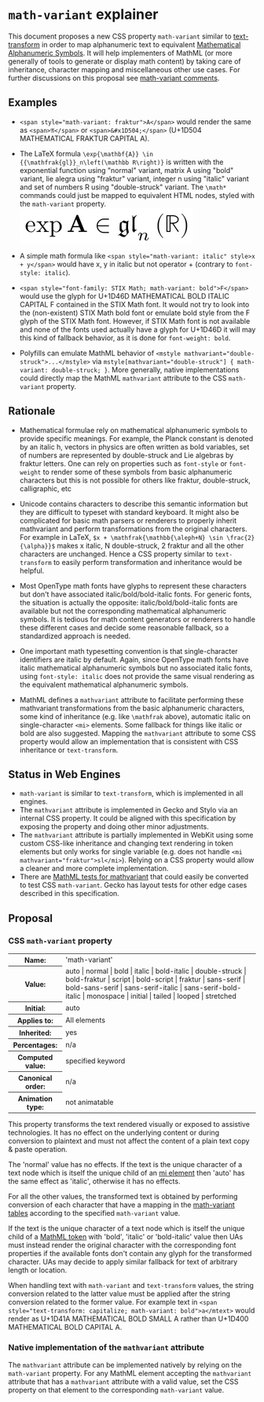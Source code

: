 # `math-variant` explainer

This document proposes a new CSS property `math-variant` similar to
[text-transform](https://drafts.csswg.org/css-text-3/#text-transform)
in order to map alphanumeric text to equivalent
[Mathematical Alphanumeric Symbols](https://en.wikipedia.org/wiki/Mathematical_Alphanumeric_Symbols). It will help implementers of MathML (or more generally of
tools to generate or display math content) by taking care of inheritance,
character mapping and miscellaneous other use cases. For further discussions
on this proposal see [math-variant comments](math-variant-comments.md).

## Examples

* `<span style="math-variant: fraktur">A</span>` would render the same as
  `<span>𝔄</span>` or `<span>&#x1D504;</span>`
  (U+1D504 MATHEMATICAL FRAKTUR CAPITAL A).

* The LaTeX formula
  `\exp{\mathbf{A}} \in {{\mathfrak{gl}}_n\left(\mathbb R\right)}`
  is written with the exponential function using "normal" variant,
  matrix A using "bold" variant, lie alegra using "fraktur" variant,
  integer n using "italic" variant and set of numbers R using "double-struck"
  variant. The `\math*` commands could just be mapped to
  equivalent HTML nodes, styled with the `math-variant` property.
  ![\exp{\mathbf{A}} \in {{\mathfrak{gl}}_n\left(\mathbb R\right)}](/math-variant-latex-example.png)

* A simple math formula like
  `<span style="math-variant: italic" style>x + y</span>` would have x, y in
   italic but not operator + (contrary to `font-style: italic`).

* `<span style="font-family: STIX Math; math-variant: bold">F</span>` would use
  the glyph for U+1D46D MATHEMATICAL BOLD ITALIC CAPITAL F contained in the
  STIX Math font. It would not try to look into the (non-existent) STIX Math
  bold font or emulate bold style from the F glyph of the STIX Math font.
  However, if STIX Math font is not available and none of the fonts used
  actually have a glyph for U+1D46D it will may this kind of fallback behavior,
  as it is done for `font-weight: bold`.

* Polyfills can emulate MathML behavior of
  `<mstyle mathvariant="double-struck">...</mstyle>`
  via `mstyle[mathvariant="double-struck"] { math-variant: double-struck; }`.
  More generally, native implementations could directly map the MathML
  `mathvariant` attribute to the CSS `math-variant` property.

## Rationale

* Mathematical formulae rely on mathematical alphanumeric symbols
  to provide specific meanings. For example, the Planck constant is denoted by
  an italic h, vectors in physics are often written as bold variables, set of
  numbers are represented by double-struck and Lie algebras by fraktur letters.
  One can rely on properties such as `font-style` or `font-weight` to render
  some of these symbols from basic alphanumeric characters but this is not
  possible for others like fraktur, double-struck, calligraphic, etc

* Unicode contains characters to describe this semantic information but they
  are difficult to typeset with standard keyboard. It might also be
  complicated for basic math parsers or renderers to properly inherit
  mathvariant and perform transformations from the original characters. For
  example in LaTeX,
  `$x + \mathfrak{\mathbb{\aleph+N} \sin \frac{2}{\alpha}}$` makes
  x italic, N double-struck, 2 fraktur and all the other characters are
  unchanged. Hence a CSS property similar to `text-transform` to easily perform
  transformation and inheritance would be helpful.

* Most OpenType math fonts have glyphs to represent these characters but don't
  have associated italic/bold/bold-italic fonts. For generic fonts, the
  situation is actually the opposite: italic/bold/bold-italic fonts are
  available but not the corresponding mathematical alphanumeric symbols. It
  is tedious for math content generators or renderers to handle these
  different cases and decide some reasonable fallback, so a standardized
  approach is needed.

* One important math typesetting convention is that single-character
  identifiers are italic by default. Again, since OpenType math fonts have
  italic mathematical alphanumeric symbols but no associated italic fonts,
  using `font-style: italic` does not provide the same visual rendering as
  the equivalent mathematical alphanumeric symbols.

* MathML defines a `mathvariant` attribute to facilitate performing these
  mathvariant transformations from the basic alphanumeric characters,
  some kind of inheritance (e.g. like `\mathfrak` above), automatic italic
  on single-character `<mi>` elements. Some fallback for things like italic
  or bold are also suggested.
  Mapping the `mathvariant` attribute to some CSS property would allow
  an implementation that is consistent with CSS inheritance or `text-transform`.

## Status in Web Engines

* `math-variant` is similar to `text-transform`, which is implemented in
  all engines.
* The `mathvariant` attribute is implemented in Gecko and Stylo via an internal
  CSS property.
  It could be aligned with this specification by exposing the property and
  doing other minor adjustments.
* The `mathvariant` attribute is partially implemented in WebKit using some custom
  CSS-like inheritance and changing text rendering in token
  elements but only works for single variable (e.g. does not handle
  `<mi mathvariant="fraktur">sl</mi>`). Relying on a CSS property would
  allow a cleaner and more complete implementation.
* There are [MathML tests for mathvariant](https://github.com/web-platform-tests/wpt/tree/master/mathml/relations/css-styling) that could easily be converted
  to test CSS `math-variant`. Gecko has layout tests for other edge cases
  described in this specification.

## Proposal

### CSS `math-variant` property

<table>
  <tbody>
    <tr><th>Name:</th><td>'math-variant'</td></tr>
    <tr><th>Value:</th><td>auto | normal | bold | italic | bold-italic | double-struck | bold-fraktur | script | bold-script | fraktur | sans-serif | bold-sans-serif | sans-serif-italic | sans-serif-bold-italic | monospace | initial | tailed | looped | stretched</td></tr>
    <tr><th>Initial:</th><td>auto</td></tr>
    <tr><th>Applies to:</th><td>All elements</td></tr>
    <tr><th>Inherited:</th><td>yes</td></tr>
    <tr><th>Percentages:</th><td>n/a</td></tr>
    <tr><th>Computed value:</th><td>specified keyword</td></tr>
    <tr><th>Canonical order:</th><td>n/a</td></tr>
    <tr><th>Animation type:</th><td>not animatable</td></tr>
  </tbody>
</table>

This property transforms the text rendered visually or exposed to assistive
technologies. It has no effect on the underlying content or during conversion
to plaintext and must not affect the content of a plain text copy & paste
operation.

The 'normal' value has no effects. If the text is the unique character of a text
node which is itself the unique child of an
[mi element](https://www.w3.org/Math/draft-spec/chapter3.html#presm.mi)
then 'auto' has the same effect as 'italic', otherwise it has no effects.

For all the other values, the transformed text is obtained by performing
conversion of each character that have a mapping in the
[math-variant tables](math-variant-tables.md) according
to the specified `math-variant` value.

If the text is the unique character of a text
node which is itself the unique child of a 
[MathML token](https://www.w3.org/Math/draft-spec/chapter3.html#presm.tokel)
with 'bold', 'italic' or 'bold-italic' value then
UAs must instead render the original character with the corresponding font
properties if the available fonts don't contain any glyph for the
transformed character. UAs may decide to apply similar fallback for text of
arbitrary length or location.

When handling text with `math-variant` and `text-transform` values, the
string conversion related to the latter value must be applied after the string
conversion related to the former value.
For example text in
`<span style="text-transform: capitalize; math-variant: bold">a</mtext>` would
render as U+1D41A MATHEMATICAL BOLD SMALL A rather than
U+1D400 MATHEMATICAL BOLD CAPITAL A.

### Native implementation of the `mathvariant` attribute

The `mathvariant` attribute can be implemented natively by relying on the
`math-variant` property. For any MathML element accepting the `mathvariant`
attribute that has a `mathvariant` attribute with a valid value, set the CSS
property on that element to the corresponding `math-variant` value.
